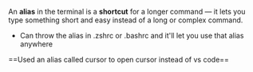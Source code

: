 An **alias** in the terminal is a **shortcut** for a longer command — it lets you type something short and easy instead of a long or complex command.

- Can throw the alias in .zshrc or .bashrc and it'll let you use that alias anywhere

==Used an alias called cursor to open cursor instead of vs code==